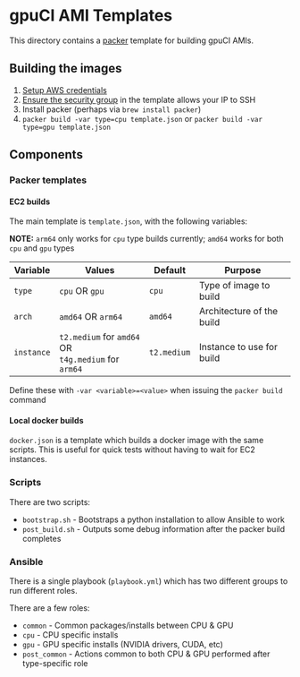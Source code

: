 # gpuCI AMI Templates

This directory contains a [packer](https://www.packer.io/) template for building gpuCI AMIs.

## Building the images

1. [Setup AWS credentials](https://docs.aws.amazon.com/cli/latest/userguide/cli-chap-configure.html)
2. [Ensure the security group](https://docs.aws.amazon.com/vpc/latest/userguide/VPC_SecurityGroups.html#SecurityGroupRules) in the template allows your IP to SSH
3. Install packer (perhaps via `brew install packer`)
4. `packer build -var type=cpu template.json` or `packer build -var type=gpu template.json`

## Components

### Packer templates

#### EC2 builds

The main template is `template.json`, with the following variables:

**NOTE:** `arm64` only works for `cpu` type builds currently; `amd64` works for both `cpu` and `gpu` types

Variable | Values | Default | Purpose
--- | --- | --- | ---
`type` | `cpu` OR `gpu` | `cpu` | Type of image to build
`arch` | `amd64` OR `arm64` | `amd64` | Architecture of the build
`instance` | `t2.medium` for `amd64` OR<br> `t4g.medium` for `arm64` | `t2.medium` | Instance to use for build

Define these with `-var <variable>=<value>` when issuing the `packer build` command

#### Local docker builds

`docker.json` is a template which builds a docker image with the same scripts. This is useful for quick tests without having to wait for EC2 instances.

### Scripts

There are two scripts:
- `bootstrap.sh` - Bootstraps a python installation to allow Ansible to work
- `post_build.sh` - Outputs some debug information after the packer build completes

### Ansible

There is a single playbook (`playbook.yml`) which has two different groups to run different roles.

There are a few roles:
- `common` - Common packages/installs between CPU & GPU
- `cpu` - CPU specific installs
- `gpu` - GPU specific installs (NVIDIA drivers, CUDA, etc)
- `post_common` - Actions common to both CPU & GPU performed after type-specific role

